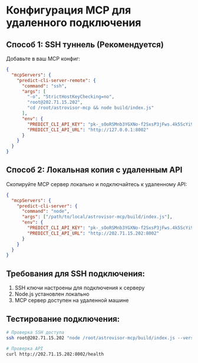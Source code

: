 # Конфигурация MCP для удаленного подключения

## Способ 1: SSH туннель (Рекомендуется)

Добавьте в ваш MCP конфиг:

```json
{
  "mcpServers": {
    "predict-cli-server-remote": {
      "command": "ssh",
      "args": [
        "-o", "StrictHostKeyChecking=no",
        "root@202.71.15.202",
        "cd /root/astrovisor-mcp && node build/index.js"
      ],
      "env": {
        "PREDICT_CLI_API_KEY": "pk-_sOoRSMnb3YGXNo-f2SxsP3jFws.4k5ScYi9Th9fw5u5kjpvXD0YaGyxx32-GW6n2NRm9Eg",
        "PREDICT_CLI_API_URL": "http://127.0.0.1:8002"
      }
    }
  }
}
```

## Способ 2: Локальная копия с удаленным API

Скопируйте MCP сервер локально и подключайтесь к удаленному API:

```json
{
  "mcpServers": {
    "predict-cli-server": {
      "command": "node",
      "args": ["/path/to/local/astrovisor-mcp/build/index.js"],
      "env": {
        "PREDICT_CLI_API_KEY": "pk-_sOoRSMnb3YGXNo-f2SxsP3jFws.4k5ScYi9Th9fw5u5kjpvXD0YaGyxx32-GW6n2NRm9Eg",
        "PREDICT_CLI_API_URL": "http://202.71.15.202:8002"
      }
    }
  }
}
```

## Требования для SSH подключения:

1. SSH ключи настроены для подключения к серверу
2. Node.js установлен локально
3. MCP сервер доступен на удаленной машине

## Тестирование подключения:

```bash
# Проверка SSH доступа
ssh root@202.71.15.202 "node /root/astrovisor-mcp/build/index.js --version"

# Проверка API
curl http://202.71.15.202:8002/health
```
